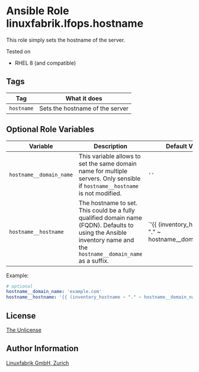 # Ansible Role linuxfabrik.lfops.hostname

This role simply sets the hostname of the server.

Tested on

* RHEL 8 (and compatible)


## Tags

| Tag        | What it does                    |
| ---        | ------------                    |
| `hostname` | Sets the hostname of the server |


## Optional Role Variables

| Variable                | Description                                                                                                                                                        | Default Value                                                            |
| --------                | -----------                                                                                                                                                        | -------------                                                            |
| `hostname__domain_name` | This variable allows to set the same domain name for multiple servers. Only sensible if `hostname__hostname` is not modified.                                      | `''`                                                                     |
| `hostname__hostname`    | The hostname to set. This could be a fully qualified domain name (FQDN). Defaults to using the Ansible inventory name and the `hostname__domain_name` as a suffix. | `'{{ (inventory_hostname ~ "." ~ hostname__domain_name) | trim(".") }}'` |

Example:
```yaml
# optional
hostname__domain_name: 'example.com'
hostname__hostname: '{{ (inventory_hostname ~ "." ~ hostname__domain_name) | trim(".") }}'
```


## License

[The Unlicense](https://unlicense.org/)


## Author Information

[Linuxfabrik GmbH, Zurich](https://www.linuxfabrik.ch)
